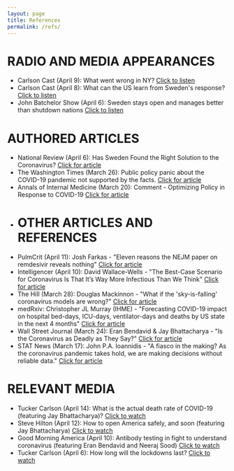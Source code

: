 ```yaml
---
layout: page
title: References
permalink: /refs/
---
```

# RADIO AND MEDIA APPEARANCES  
  * Carlson Cast (April 9): What went wrong in NY?  [Click to listen](http://kvi.com/podcast/commute-with-carlson/carlsoncast-april9-7am-hour-2020)  
  * Carlson Cast (April 8): What can the US learn from Sweden's response?  [Click to listen](http://kvi.com/podcast/commute-with-carlson/carlsoncast-april8-7am-hour-2020)  
  * John Batchelor Show (April 6): Sweden stays open and manages better than shutdown nations [Click to listen](https://audioboom.com/posts/7549785-sweden-stays-open-and-manages-better-than-shutdown-nations-in-the-time-of-the-virus-joel-hay-us)  
# AUTHORED ARTICLES
  * National Review (April 6): Has Sweden Found the Right Solution to the Coronavirus?  [Click for article](https://www.nationalreview.com/2020/04/coronavirus-response-sweden-avoids-isolation-economic-ruin/)  
  * The Washington Times (March 26): Public policy panic about the COVID-19 pandemic not supported by the facts.  [Click for article](https://www.washingtontimes.com/news/2020/mar/26/public-policy-panic-about-the-covid-19-pandemic-no/)  
  * Annals of Internal Medicine (March 20): Comment - Optimizing Policy in Response to COVID-19 [Click for article](https://annals.org/aim/fullarticle/2762808/incubation-period-coronavirus-disease-2019-covid-19-from-publicly-reported#article-top)  
  * # OTHER ARTICLES AND REFERENCES
  * PulmCrit (April 11): Josh Farkas - "Eleven reasons the NEJM paper on remdesivir reveals nothing" [Click for article](https://emcrit.org/pulmcrit/pulmcrit-eleven-reasons-the-nejm-paper-on-remdesivir-reveals-nothing/)  
  * Intelligencer (April 10): David Wallace-Wells - "The Best-Case Scenario for Coronavirus Is That It’s Way More Infectious Than We Think" [Click for article](https://nymag.com/intelligencer/2020/04/best-case-scenario-for-coronavirus.html)  
  * The Hill (March 28): Douglas Mackinnon - "What if the 'sky-is-falling' coronavirus models are wrong?" [Click for article](https://thehill.com/opinion/healthcare/489962-what-if-the-sky-is-falling-coronavirus-models-are-simply-wrong)  
  * medRxiv: Christopher JL Murray (IHME) - "Forecasting COVID-19 impact on hospital bed-days, ICU-days, ventilator-days and deaths by US state in the next 4 months" [Click for article](https://www.medrxiv.org/content/10.1101/2020.03.27.20043752v1)  
  * Wall Street Journal (March 24): Eran Bendavid & Jay Bhattacharya - "Is the Coronavirus as Deadly as They Say?" [Click for article](https://www.wsj.com/articles/is-the-coronavirus-as-deadly-as-they-say-11585088464)  
  * STAT News (March 17): John P.A. Ioannidis - "A fiasco in the making? As the coronavirus pandemic takes hold, we are making decisions without reliable data." [Click for article](https://www.statnews.com/2020/03/17/a-fiasco-in-the-making-as-the-coronavirus-pandemic-takes-hold-we-are-making-decisions-without-reliable-data/)  
# RELEVANT MEDIA
  * Tucker Carlson (April 14): What is the actual death rate of COVID-19 (featuring Jay Bhattacharya)?  [Click to watch](https://video.foxnews.com/v/6149446823001/?playlist_id=5198073478001)  
  * Steve Hilton (April 12): How to open America safely, and soon (featuring Jay Bhattacharya) [Click to watch](https://www.foxnews.com/opinion/steve-hilton-how-to-reopen-america-safely-but-soon)  
  * Good Morning America (April 10): Antibody testing in fight to understand coronavirus (featuring Eran Bendavid and Neeraj Sood) [Click to watch](https://www.youtube.com/watch?v=S31X2crcQqM)  
  * Tucker Carlson (April 6): How long will the lockdowns last?  [Click to watch](https://video.foxnews.com/v/6147552022001/?playlist_id=5198073478001)  
